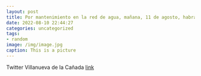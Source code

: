 ```yaml
---
layout: post
title: Por mantenimiento en la red de agua, mañana, 11 de agosto, habrá un corte en el suministro que afectará a 📍CGóngora, 2, de 9 ...
date: 2022-08-10 22:44:27
categories: uncategorized
tags:
- random
image: /img/image.jpg
caption: This is a picture
---
```

Twitter Villanueva de la Cañada [link](https://twitter.com/AytoVDLCanada/status/1557343297965785090)

